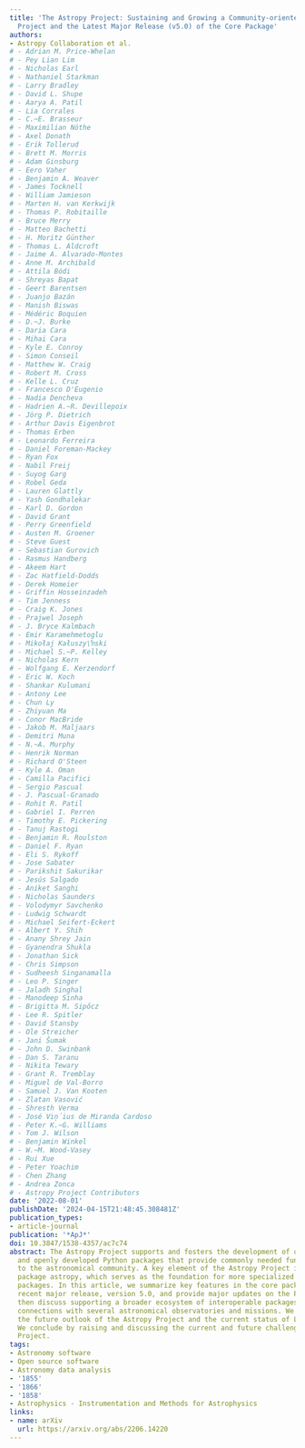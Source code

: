 ```yaml
---
title: 'The Astropy Project: Sustaining and Growing a Community-oriented Open-source
  Project and the Latest Major Release (v5.0) of the Core Package'
authors:
- Astropy Collaboration et al.
# - Adrian M. Price-Whelan
# - Pey Lian Lim
# - Nicholas Earl
# - Nathaniel Starkman
# - Larry Bradley
# - David L. Shupe
# - Aarya A. Patil
# - Lia Corrales
# - C.~E. Brasseur
# - Maximilian Nöthe
# - Axel Donath
# - Erik Tollerud
# - Brett M. Morris
# - Adam Ginsburg
# - Eero Vaher
# - Benjamin A. Weaver
# - James Tocknell
# - William Jamieson
# - Marten H. van Kerkwijk
# - Thomas P. Robitaille
# - Bruce Merry
# - Matteo Bachetti
# - H. Moritz Günther
# - Thomas L. Aldcroft
# - Jaime A. Alvarado-Montes
# - Anne M. Archibald
# - Attila Bódi
# - Shreyas Bapat
# - Geert Barentsen
# - Juanjo Bazán
# - Manish Biswas
# - Médéric Boquien
# - D.~J. Burke
# - Daria Cara
# - Mihai Cara
# - Kyle E. Conroy
# - Simon Conseil
# - Matthew W. Craig
# - Robert M. Cross
# - Kelle L. Cruz
# - Francesco D'Eugenio
# - Nadia Dencheva
# - Hadrien A.~R. Devillepoix
# - Jörg P. Dietrich
# - Arthur Davis Eigenbrot
# - Thomas Erben
# - Leonardo Ferreira
# - Daniel Foreman-Mackey
# - Ryan Fox
# - Nabil Freij
# - Suyog Garg
# - Robel Geda
# - Lauren Glattly
# - Yash Gondhalekar
# - Karl D. Gordon
# - David Grant
# - Perry Greenfield
# - Austen M. Groener
# - Steve Guest
# - Sebastian Gurovich
# - Rasmus Handberg
# - Akeem Hart
# - Zac Hatfield-Dodds
# - Derek Homeier
# - Griffin Hosseinzadeh
# - Tim Jenness
# - Craig K. Jones
# - Prajwel Joseph
# - J. Bryce Kalmbach
# - Emir Karamehmetoglu
# - Mikołaj Kałuszy\ŉski
# - Michael S.~P. Kelley
# - Nicholas Kern
# - Wolfgang E. Kerzendorf
# - Eric W. Koch
# - Shankar Kulumani
# - Antony Lee
# - Chun Ly
# - Zhiyuan Ma
# - Conor MacBride
# - Jakob M. Maljaars
# - Demitri Muna
# - N.~A. Murphy
# - Henrik Norman
# - Richard O'Steen
# - Kyle A. Oman
# - Camilla Pacifici
# - Sergio Pascual
# - J. Pascual-Granado
# - Rohit R. Patil
# - Gabriel I. Perren
# - Timothy E. Pickering
# - Tanuj Rastogi
# - Benjamin R. Roulston
# - Daniel F. Ryan
# - Eli S. Rykoff
# - Jose Sabater
# - Parikshit Sakurikar
# - Jesús Salgado
# - Aniket Sanghi
# - Nicholas Saunders
# - Volodymyr Savchenko
# - Ludwig Schwardt
# - Michael Seifert-Eckert
# - Albert Y. Shih
# - Anany Shrey Jain
# - Gyanendra Shukla
# - Jonathan Sick
# - Chris Simpson
# - Sudheesh Singanamalla
# - Leo P. Singer
# - Jaladh Singhal
# - Manodeep Sinha
# - Brigitta M. Sipőcz
# - Lee R. Spitler
# - David Stansby
# - Ole Streicher
# - Jani Šumak
# - John D. Swinbank
# - Dan S. Taranu
# - Nikita Tewary
# - Grant R. Tremblay
# - Miguel de Val-Borro
# - Samuel J. Van Kooten
# - Zlatan Vasović
# - Shresth Verma
# - José Viņ́ius de Miranda Cardoso
# - Peter K.~G. Williams
# - Tom J. Wilson
# - Benjamin Winkel
# - W.~M. Wood-Vasey
# - Rui Xue
# - Peter Yoachim
# - Chen Zhang
# - Andrea Zonca
# - Astropy Project Contributors
date: '2022-08-01'
publishDate: '2024-04-15T21:48:45.308481Z'
publication_types:
- article-journal
publication: '*ApJ*'
doi: 10.3847/1538-4357/ac7c74
abstract: The Astropy Project supports and fosters the development of open-source
  and openly developed Python packages that provide commonly needed functionality
  to the astronomical community. A key element of the Astropy Project is the core
  package astropy, which serves as the foundation for more specialized projects and
  packages. In this article, we summarize key features in the core package as of the
  recent major release, version 5.0, and provide major updates on the Project. We
  then discuss supporting a broader ecosystem of interoperable packages, including
  connections with several astronomical observatories and missions. We also revisit
  the future outlook of the Astropy Project and the current status of Learn Astropy.
  We conclude by raising and discussing the current and future challenges facing the
  Project.
tags:
- Astronomy software
- Open source software
- Astronomy data analysis
- '1855'
- '1866'
- '1858'
- Astrophysics - Instrumentation and Methods for Astrophysics
links:
- name: arXiv
  url: https://arxiv.org/abs/2206.14220
---
```

